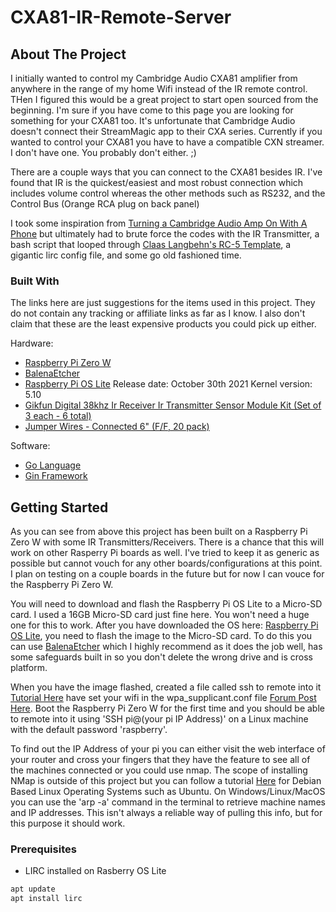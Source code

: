 # CXA81-IR-Remote-Server

<!-- ABOUT THE PROJECT -->
## About The Project

I initially wanted to control my Cambridge Audio CXA81 amplifier from anywhere in the range of my home Wifi instead of the IR remote control. THen I figured this would be a great project to start open sourced from the beginning. I'm sure if you have come to this page you are looking for something for your CXA81 too. It's unfortunate that Cambridge Audio doesn't connect their StreamMagic app to their CXA series. Currently if you wanted to control your CXA81 you have to have a compatible CXN streamer. I don't have one. You probably don't either. ;)

There are a couple ways that you can connect to the CXA81 besides IR. I've found that IR is the quickest/easiest and most robust connection which includes volume control whereas 
the other methods such as RS232, and the Control Bus (Orange RCA plug on back panel)

I took some inspiration from [Turning a Cambridge Audio Amp On With A Phone](https://gaselli.software/2017/08/25/turning-a-cambridge-audio-amp-on-with-a-phone/) but 
ultimately had to brute force the codes with the IR Transmitter, a bash script that looped through [Claas Langbehn's RC-5 Template](http://lirc.sourceforge.net/remotes/rc-5/RC-5), a gigantic lirc config file, and some go old fashioned time. 


### Built With


The links here are just suggestions for the items used in this project. They do not contain any tracking or affiliate links as far as I know. I also don't claim that these are the least expensive products you could pick up either.

Hardware:
  * [Raspberry Pi Zero W](https://www.adafruit.com/product/3400)
  * [BalenaEtcher](https://www.balena.io/etcher/)
  * [Raspberry Pi OS Lite](https://www.raspberrypi.com/software/operating-systems/) Release date: October 30th 2021 Kernel version: 5.10
  * [Gikfun Digital 38khz Ir Receiver Ir Transmitter Sensor Module Kit (Set of 3 each - 6 total)](https://www.amazon.com/dp/B0816P2545?psc=1&ref=ppx_yo2_dt_b_product_details)
  * [Jumper Wires - Connected 6" (F/F, 20 pack)](https://www.sparkfun.com/products/12796)


Software:

  * [Go Language](https://go.dev/)
  * [Gin Framework](https://github.com/gin-gonic/gin)

<!-- GETTING STARTED -->
## Getting Started

As you can see from above this project has been built on a Raspberry Pi Zero W with some IR Transmitters/Receivers. There is a chance that this will work on other Rasperry Pi boards as well. I've tried to keep it as generic as possible but cannot vouch for any other boards/configurations at this point. I plan on testing on a couple boards in the future but for now I can vouce for the Raspberry Pi Zero W.

You will need to download and flash the Raspberry Pi OS Lite to a Micro-SD card. I used a 16GB Micro-SD card just fine here. You won't need a huge one for this to work.
After you have downloaded the OS here: [Raspberry Pi OS Lite](https://www.raspberrypi.com/software/operating-systems/), you need to flash the image to the Micro-SD card.
To do this you can use [BalenaEtcher](https://www.balena.io/etcher/) which I highly recommend as it does the job well, has some safeguards built in so you don't delete the wrong drive and is cross platform.

When you have the image flashed, created a file called ssh to remote into it [Tutorial Here](https://jayproulx.medium.com/headless-raspberry-pi-zero-w-setup-with-ssh-and-wi-fi-8ddd8c4d2742) have set your wifi in the wpa_supplicant.conf file [Forum Post Here](https://forums.raspberrypi.com/viewtopic.php?t=203716). Boot the Raspberry Pi Zero W for the first time and you should be able to remote into it using 'SSH pi@(your pi IP Address)' on a Linux machine with the default password 'raspberry'. 

To find out the IP Address of your pi you can either visit the web interface of your router and cross your fingers that they have the feature to see all of the machines connected or you could use nmap. The scope of installing NMap is outside of this project but you can follow a tutorial [Here](https://itsfoss.com/how-to-find-what-devices-are-connected-to-network-in-ubuntu/) for Debian Based Linux Operating Systems such as Ubuntu. On Windows/Linux/MacOS you can use the 'arp -a' command in the terminal to retrieve machine names and IP addresses. This isn't always a reliable way of pulling this info, but for this purpose it should work. 

<!-- PREREQUISITES -->
### Prerequisites

  * LIRC installed on Rasberry OS Lite

   ```sh
   apt update
   apt install lirc
   ```